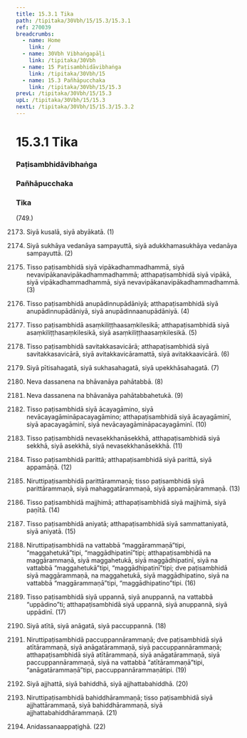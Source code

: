```yaml
---
title: 15.3.1 Tika
path: /tipitaka/30Vbh/15/15.3/15.3.1
ref: 270039
breadcrumbs:
  - name: Home
    link: /
  - name: 30Vbh Vibhaṅgapāḷi
    link: /tipitaka/30Vbh
  - name: 15 Paṭisambhidāvibhaṅga
    link: /tipitaka/30Vbh/15
  - name: 15.3 Pañhāpucchaka
    link: /tipitaka/30Vbh/15/15.3
prevL: /tipitaka/30Vbh/15/15.3
upL: /tipitaka/30Vbh/15/15.3
nextL: /tipitaka/30Vbh/15/15.3/15.3.2
---
```


# 15.3.1 Tika

### Paṭisambhidāvibhaṅga

### Pañhāpucchaka

### Tika

(749.)

2173. Siyā kusalā, siyā abyākatā. (1)

2174. Siyā sukhāya vedanāya sampayuttā, siyā adukkhamasukhāya vedanāya sampayuttā. (2)

2175. Tisso paṭisambhidā siyā vipākadhammadhammā, siyā nevavipākanavipākadhammadhammā; atthapaṭisambhidā siyā vipākā, siyā vipākadhammadhammā, siyā nevavipākanavipākadhammadhammā. (3)

2176. Tisso paṭisambhidā anupādinnupādāniyā; atthapaṭisambhidā siyā anupādinnupādāniyā, siyā anupādinnaanupādāniyā. (4)

2177. Tisso paṭisambhidā asaṃkiliṭṭhaasaṃkilesikā; atthapaṭisambhidā siyā asaṃkiliṭṭhasaṃkilesikā, siyā asaṃkiliṭṭhaasaṃkilesikā. (5)

2178. Tisso paṭisambhidā savitakkasavicārā; atthapaṭisambhidā siyā savitakkasavicārā, siyā avitakkavicāramattā, siyā avitakkaavicārā. (6)

2179. Siyā pītisahagatā, siyā sukhasahagatā, siyā upekkhāsahagatā. (7)

2180. Neva dassanena na bhāvanāya pahātabbā. (8)

2181. Neva dassanena na bhāvanāya pahātabbahetukā. (9)

2182. Tisso paṭisambhidā siyā ācayagāmino, siyā nevācayagāmināpacayagāmino; atthapaṭisambhidā siyā ācayagāminī, siyā apacayagāminī, siyā nevācayagāmināpacayagāminī. (10)

2183. Tisso paṭisambhidā nevasekkhanāsekkhā, atthapaṭisambhidā siyā sekkhā, siyā asekkhā, siyā nevasekkhanāsekkhā. (11)

2184. Tisso paṭisambhidā parittā; atthapaṭisambhidā siyā parittā, siyā appamāṇā. (12)

2185. Niruttipaṭisambhidā parittārammaṇā; tisso paṭisambhidā siyā parittārammaṇā, siyā mahaggatārammaṇā, siyā appamāṇārammaṇā. (13)

2186. Tisso paṭisambhidā majjhimā; atthapaṭisambhidā siyā majjhimā, siyā paṇītā. (14)

2187. Tisso paṭisambhidā aniyatā; atthapaṭisambhidā siyā sammattaniyatā, siyā aniyatā. (15)

2188. Niruttipaṭisambhidā na vattabbā “maggārammaṇā”tipi, “maggahetukā”tipi, “maggādhipatinī”tipi; atthapaṭisambhidā na maggārammaṇā, siyā maggahetukā, siyā maggādhipatinī, siyā na vattabbā “maggahetukā”tipi, “maggādhipatinī”tipi; dve paṭisambhidā siyā maggārammaṇā, na maggahetukā, siyā maggādhipatino, siyā na vattabbā “maggārammaṇā”tipi, “maggādhipatino”tipi. (16)

2189. Tisso paṭisambhidā siyā uppannā, siyā anuppannā, na vattabbā “uppādino”ti; atthapaṭisambhidā siyā uppannā, siyā anuppannā, siyā uppādinī. (17)

2190. Siyā atītā, siyā anāgatā, siyā paccuppannā. (18)

2191. Niruttipaṭisambhidā paccuppannārammaṇā; dve paṭisambhidā siyā atītārammaṇā, siyā anāgatārammaṇā, siyā paccuppannārammaṇā; atthapaṭisambhidā siyā atītārammaṇā, siyā anāgatārammaṇā, siyā paccuppannārammaṇā, siyā na vattabbā “atītārammaṇā”tipi, “anāgatārammaṇā”tipi, paccuppannārammaṇātipi. (19)

2192. Siyā ajjhattā, siyā bahiddhā, siyā ajjhattabahiddhā. (20)

2193. Niruttipaṭisambhidā bahiddhārammaṇā; tisso paṭisambhidā siyā ajjhattārammaṇā, siyā bahiddhārammaṇā, siyā ajjhattabahiddhārammaṇā. (21)

2194. Anidassanaappaṭighā. (22)


